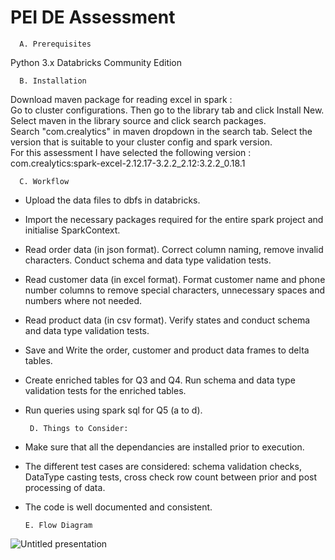 # PEI DE Assessment
      A. Prerequisites
Python 3.x
Databricks Community Edition

      B. Installation
Download maven package for reading excel in spark :  
Go to cluster configurations. Then go to the library tab and click Install New.  
Select maven in the library source and click search packages.  
Search "com.crealytics" in maven dropdown in the search tab. Select the version that is suitable to your cluster config and spark version.  
For this assessment I have selected the following version : com.crealytics:spark-excel-2.12.17-3.2.2_2.12:3.2.2_0.18.1

      C. Workflow
- Upload the data files to dbfs in databricks.
- Import the necessary packages required for the entire spark project and initialise SparkContext.
- Read order data (in json format). Correct column naming, remove invalid characters. Conduct schema and data type validation tests.
- Read customer data (in excel format). Format customer name and phone number columns to remove special characters, unnecessary spaces and numbers where not needed.
- Read product data (in csv format). Verify states and conduct schema and data type validation tests.
- Save and Write the order, customer and product data frames to delta tables.
- Create enriched tables for Q3 and Q4. Run schema and data type validation tests for the enriched tables.
- Run queries using spark sql for Q5 (a to d).
   
       D. Things to Consider:
 - Make sure that all the dependancies are installed prior to execution.
 - The different test cases are considered: schema validation checks, DataType casting tests, cross check row count between prior and post processing of data.
 - The code is well documented and consistent. 

       E. Flow Diagram


![Untitled presentation](https://github.com/user-attachments/assets/284dd2d5-6e58-4100-8f39-dcf1cfb4277f)
